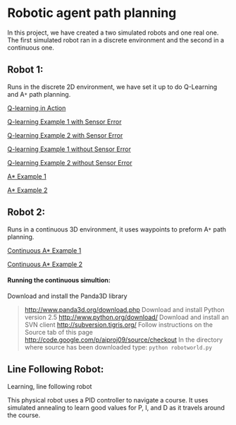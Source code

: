 # Robotic agent path planning #

In this project, we have created a two simulated robots and one real one. The first simulated robot ran in a discrete environment and the second in a continuous one.

## Robot 1: ##
Runs in the discrete 2D environment, we have set it up to do Q-Learning and A`*` path planning.

[Q-learning in Action](http://www.youtube.com/embed/n4I8ea5Dt8k)

[Q-learning Example 1 with Sensor Error](http://www.youtube.com/embed/BFYOLidqQTo)

[Q-learning Example 2 with Sensor Error](http://www.youtube.com/embed/VpWzKSG21Oc)

[Q-learning Example 1 without Sensor Error](http://www.youtube.com/watch?v=TsC6dJMnQKM)

[Q-learning Example 2 without Sensor Error](http://www.youtube.com/watch?v=Ts0CbYcviGA)

[A\* Example 1](http://www.youtube.com/watch?v=ROIjgK_cpW8)

[A\* Example 2](http://www.youtube.com/watch?v=wrVXpI0_cA8)

## Robot 2: ##
Runs in a continuous 3D environment, it uses waypoints to preform A`*` path planning.

[Continuous A\* Example 1](http://www.youtube.com/watch?v=PsfSnIXSZ_Y)

[Continuous A\* Example 2](http://www.youtube.com/watch?v=N8xtc1u3hWc)


#### Running the continuous simultion: ####
Download and install the Panda3D library
> http://www.panda3d.org/download.php
Download and install Python version 2.5
> http://www.python.org/download/
Download and install an SVN client
> http://subversion.tigris.org/
Follow instructions on the Source tab of this page
> http://code.google.com/p/aiproj09/source/checkout
In the directory where source has been downloaded type:
> `python robotworld.py`

## Line Following Robot: ##
Learning, line following robot

This physical robot uses a PID controller to navigate a course. It uses simulated annealing to learn good values for P, I, and D as it travels around the course.